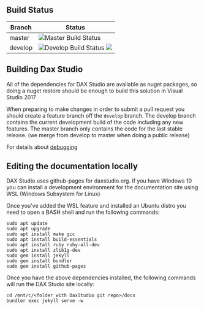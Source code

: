 ## Build Status

| Branch | Status |
|---|---|
| master | ![Master Build Status](https://ci.appveyor.com/api/projects/status/sl6fd3oelckihp3p?svg=true) |
| develop | ![Develop Build Status](https://ci.appveyor.com/api/projects/status/sl6fd3oelckihp3p/branch/develop?svg=true) ![](https://img.shields.io/appveyor/tests/darrengosbell/daxstudio/develop.svg?style=flat-square) |

## Building Dax Studio

All of the dependencies for DAX Studio are available as nuget packages, 
so doing a nuget restore should be enough to build this solution in Visual Studio 2017

When preparing to make changes in order to submit a pull request you should create a feature
branch off the `develop` branch. The develop branch contains the current development build of the code
including any new features. The master branch only contains the code for the last stable release. 
(we merge from develop to master when doing a public release)

For details about [debugging](debugging)

## Editing the documentation locally

DAX Studio uses github-pages for daxstudio.org. If you have Windows 10 you can install a development
environment for the documentation site using WSL (Windows Subsystem for Linux)

Once you've added the WSL feature and installed an Ubuntu distro you need to open a BASH shell
and run the following commands:

```
sudo apt update
sudo apt upgrade
sudo apt install make gcc
sudo apt install build-essentials
sudo apt install ruby ruby-all-dev
sudo apt install zlib1g-dev
sudo gem install jekyll
sudo gem install bundler
sudo gem install github-pages 
```

Once you have the above dependencies installed, 
the following commands will run the DAX Studio site locally:
```
cd /mnt/c/<folder with DaxStudio git repo>/docs
bundler exec jekyll serve -w
```